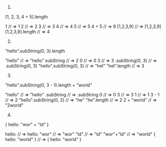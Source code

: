 1)

[1, 2, 3, 4 + 5].length


1
// => 1
2
// => 2
3
// => 3
4
// => 4
5
// => 5
4 + 5
// => 9
[1,2,3,9]
// => [1,2,3,9]
[1,2,3,9].length
// => 4


2)

"hello".subString(0, 3).length

"hello"
// => "hello"
subString
// => 2
0
// => 0
3
// => 3
.subString(0, 3)
// => .subString(0, 3)
"hello".subString(0, 3)
// => "hel"
"hel".length
// => 3



3)

"hello".subString(0, 3 - 1).length + "world"

"hello"
// => "hello"
.subString
// => .subString
0
// => 0
3
// => 3
1
// => 1
3 - 1
// => 2
"hello".subString(0, 2)
// => "he"
"he".length
// => 2
2 + "world"
// => "2world"


4)

{ hello: "wor" + "ld" }

hello:
// => hello:
"wor"
// => "wor"
"ld"
// => "ld"
"wor"+"ld"
// => "world"
{ hello: "world" }
// => { hello: "world" }

